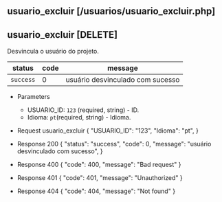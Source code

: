 ## usuario_excluir [/usuarios/usuario_excluir.php]

## usuario_excluir [DELETE]

Desvincula o usuário do projeto.

status    | code | message
---       | ---  | ---
`success` |  0   | usuário desvinculado com sucesso

+ Parameters
    + USUARIO_ID: `123` (required, string) - ID.
    + Idioma: `pt`(required, string) - Idioma.

+ Request usuario_excluir
    {
        "USUARIO_ID": "123",
        "Idioma": "pt",
    }

+ Response 200
    {
        "status": "success",
        "code": 0,
        "message": "usuário desvinculado com sucesso",
    }

+ Response 400
    {
        "code": 400,
        "message": "Bad request"
    }

+ Response 401
    {
        "code": 401,
        "message": "Unauthorized"
    }

+ Response 404
    {
        "code": 404,
        "message": "Not found"
    }